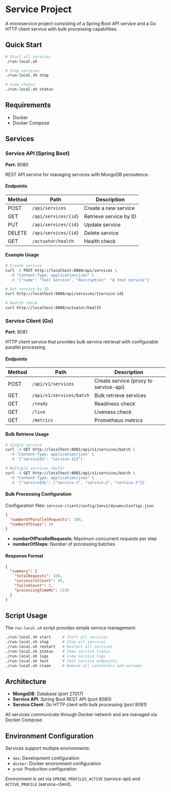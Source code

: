 # Service Project

A microservice project consisting of a Spring Boot API service and a Go HTTP client service with bulk processing capabilities.

## Quick Start

```bash
# Start all services
./run-local.sh

# Stop services
./run-local.sh stop

# View status
./run-local.sh status
```

## Requirements

- Docker
- Docker Compose

## Services

### Service API (Spring Boot)
**Port:** 8080

REST API service for managing services with MongoDB persistence.

#### Endpoints

| Method | Path | Description |
|--------|------|-------------|
| POST | `/api/services` | Create a new service |
| GET | `/api/services/{id}` | Retrieve service by ID |
| PUT | `/api/services/{id}` | Update service |
| DELETE | `/api/services/{id}` | Delete service |
| GET | `/actuator/health` | Health check |

#### Example Usage

```bash
# Create service
curl -X POST http://localhost:8080/api/services \
  -H "Content-Type: application/json" \
  -d '{"name": "Test Service", "description": "A test service"}'

# Get service by ID
curl http://localhost:8080/api/services/{service-id}

# Health check
curl http://localhost:8080/actuator/health
```

### Service Client (Go)
**Port:** 8081

HTTP client service that provides bulk service retrieval with configurable parallel processing.

#### Endpoints

| Method | Path | Description |
|--------|------|-------------|
| POST | `/api/v1/services` | Create service (proxy to service-api) |
| GET | `/api/v1/services/batch` | Bulk retrieve services |
| GET | `/ready` | Readiness check |
| GET | `/live` | Liveness check |
| GET | `/metrics` | Prometheus metrics |

#### Bulk Retrieve Usage

```bash
# Single service
curl -X GET http://localhost:8081/api/v1/services/batch \
  -H "Content-Type: application/json" \
  -d '{"serviceId": "service-123"}'

# Multiple services (bulk)
curl -X GET http://localhost:8081/api/v1/services/batch \
  -H "Content-Type: application/json" \
  -d '{"serviceIds": ["service-1", "service-2", "service-3"]}'
```

#### Bulk Processing Configuration

Configuration files: `service-client/config/{env}/dynamicConfigs.json`

```json
{
  "numberOfParallelRequests": 100,
  "numberOfSteps": 10
}
```

- **numberOfParallelRequests**: Maximum concurrent requests per step
- **numberOfSteps**: Number of processing batches

#### Response Format

```json
{
  "summary": {
    "totalRequests": 100,
    "successfulCount": 95,
    "failedCount": 5,
    "processingTimeMs": 2150
  }
}
```

## Script Usage

The `run-local.sh` script provides simple service management:

```bash
./run-local.sh start     # Start all services
./run-local.sh stop      # Stop all services  
./run-local.sh restart   # Restart all services
./run-local.sh status    # Show service status
./run-local.sh logs      # View service logs
./run-local.sh test      # Test service endpoints
./run-local.sh clean     # Remove all containers and volumes
```

## Architecture

- **MongoDB**: Database (port 27017)
- **Service API**: Spring Boot REST API (port 8080)
- **Service Client**: Go HTTP client with bulk processing (port 8081)

All services communicate through Docker network and are managed via Docker Compose.

## Environment Configuration

Services support multiple environments:
- `dev`: Development configuration
- `docker`: Docker environment configuration  
- `prod`: Production configuration

Environment is set via `SPRING_PROFILES_ACTIVE` (service-api) and `ACTIVE_PROFILE` (service-client). 